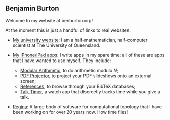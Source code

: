 ## Benjamin Burton

Welcome to my website at benburton.org!

At the moment this is just a handful of links to real websites.

- [My university website](http://www.maths.uq.edu.au/~bab):
  I am a half-mathematician, half-computer scientist at The University of Queensland.

- [My iPhone/iPad apps](https://sites.google.com/site/appsformaths/):
  I write apps in my spare time; all of these are apps that I have wanted to use myself.
  They include:

  - [Modular Arithmetic](https://sites.google.com/site/appsformaths/modular-arithmetic/),
    to do arithmetic modulo _N_;
  - [PDF Projector](https://sites.google.com/site/appsformaths/pdf-projector/),
    to project your PDF slideshows onto an external screen;
  - [References](https://sites.google.com/site/appsformaths/references/),
    to browse through your BibTeX databases;
  - [Talk Timer](https://sites.google.com/site/appsformaths/talk-timer/),
    a watch app that discreetly tracks time while you give a talk.

- [Regina](https://regina-normal.github.io/):
  A large body of software for computational topology that I have been working on for over 20 years now.
  How time flies!
